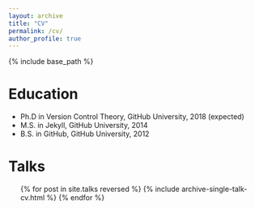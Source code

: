 ```yaml
---
layout: archive
title: "CV"
permalink: /cv/
author_profile: true
---
```


{% include base_path %}

Education
======
* Ph.D in Version Control Theory, GitHub University, 2018 (expected)
* M.S. in Jekyll, GitHub University, 2014
* B.S. in GitHub, GitHub University, 2012
  
Talks
======
  <ul>{% for post in site.talks reversed %}
    {% include archive-single-talk-cv.html  %}
  {% endfor %}</ul>
  
